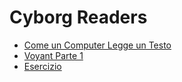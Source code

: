 # Cyborg Readers

* [Come un Computer Legge un Testo](cyborg-readers/computer-reading.md)
* [Voyant Parte 1](cyborg-readers/voyant-part-one.md)
* [Esercizio](cyborg-readers/exercises.md)
